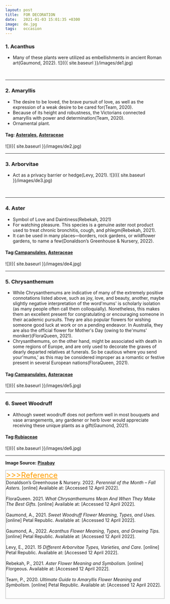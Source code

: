 ```yaml
---
layout: post
title:  FOR DECORATION
date:   2021-01-03 15:01:35 +0300
image:  de.jpg
tags:   occasion
---
```

### 1. Acanthus
* Many of these plants were utilized as embellishments in ancient Roman art(Gaumond, 2022).
![]({{ site.baseurl }}/images/de1.jpg)
<br>

***

### 2. Amaryllis
* The desire to be loved, the brave pursuit of love, as well as the expression of a weak desire to be cared for(Team, 2020).
* Because of its height and robustness, the Victorians connected amaryllis with power and determination(Team, 2020).
* Ornamental plant.

#### Tag: [Asterales](/asterales), [Asteraceae](/asteraceae)
![]({{ site.baseurl }}/images/de2.jpg)
<br>

***

### 3. Arborvitae
* Act as a privacy barrier or hedge(Levy, 2021).
![]({{ site.baseurl }}/images/de3.jpg)
<br>

***

### 4. Aster
* Symbol of Love and Daintiness(Rebekah, 2021)  
* For watching pleasure. This species is a genuine aster root product used to treat chronic bronchitis, cough, and phlegm(Rebekah, 2021).
* It can be used in many places—borders, rock gardens, or wildflower gardens, to name a few(Donaldson’s Greenhouse & Nursery, 2022).

#### Tag:[Campanulales](/campanulales), [Asteraceae](/asteraceae)
![]({{ site.baseurl }}/images/de4.jpg)
<br>

***

### 5. Chrysanthemum
* While Chrysanthemums are indicative of many of the extremely positive connotations listed above, such as joy, love, and beauty, another, maybe slightly negative interpretation of the word'mums' is scholarly isolation (as many people often call them colloquially). Nonetheless, this makes them an excellent present for congratulating or encouraging someone in their academic pursuits. They are also popular flowers for wishing someone good luck at work or on a pending endeavor. In Australia, they are also the official flower for Mother's Day (owing to the'mums' moniker)(FloraQueen, 2021).
* Chrysanthemums, on the other hand, might be associated with death in some regions of Europe, and are only used to decorate the graves of dearly departed relatives at funerals. So be cautious where you send your'mums,' as this may be considered improper as a romantic or festive present in several European nations(FloraQueen, 2021).

#### Tag:[Campanulales](/campanulales), [Asteraceae](/asteraceae)

![]({{ site.baseurl }}/images/de5.jpg)
<br>

***

### 6. Sweet Woodruff
* Although sweet woodruff does not perform well in most bouquets and vase arrangements, any gardener or herb lover would appreciate receiving these unique plants as a gift(Gaumond, 2021).

#### Tag:[Rubiaceae](/rubiaceae)

![]({{ site.baseurl }}/images/de6.jpg)
<br>

***


__Image Source:__ <a href="https://pixabay.com/">__Pixabay__</a>

<html lang="en">
 
<head>
    <meta charset="UTF-8">
    <title>Title</title>
</head>
 
<body>
    <div style="border: 2px solid lightgray;">
    <a href="javascript:;" id="btn" style="font-size: 24px; font-style: bold; color:rgb(255, 157, 0);">
        >>>Reference</a>
    <span id="content">
        <br>
        Donaldson’s Greenhouse & Nursery. 2022. <i>Perennial of the Month – Fall Asters.</i> [online] Available at: <https://donaldsongreenhouse.com/perennial-of-the-month-fall-asters/> [Accessed 12 April 2022].<br><br>
        FloraQueen. 2021. <i>What Chrysanthemums Mean And When They Make The Best Gifts.</i> [online] Available at: <https://www.floraqueen.com/blog/chrysanthemums-mean-make-best-gifts> [Accessed 12 April 2022].<br><br>
        Gaumond, A., 2021. <i>Sweet Woodruff Flower Meaning, Types, and Uses.</i> [online] Petal Republic. Available at: <https://www.petalrepublic.com/sweet-woodruff-flowers/> [Accessed 12 April 2022].<br><br>
        Gaumond, A., 2022. <i>Acanthus Flower Meaning, Types, and Growing Tips.</i> [online] Petal Republic. Available at: <https://www.petalrepublic.com/acanthus-flower/> [Accessed 12 April 2022].<br><br>
        Levy, E., 2021. <i>15 Different Arborvitae Types, Varieties, and Care.</i> [online] Petal Republic. Available at: <https://www.plantsnap.com/plantblog/arborvitae-types/> [Accessed 12 April 2022].<br><br>
        Rebekah, P., 2021. <i>Aster Flower Meaning and Symbolism.</i> [online] Florgeous. Available at: <https://florgeous.com/aster-flower-meaning/> [Accessed 12 April 2022].<br><br>
        Team, P., 2020. <i>Ultimate Guide to Amaryllis Flower Meaning and Symbolism.</i> [online] Petal Republic. Available at: <https://www.petalrepublic.com/amaryllis-flower-meaning/> [Accessed 12 April 2022].<br><br>
        <br>
    </span>
    </div>
    <script type="text/javascript">
        //获取button按钮
        var btn = document.getElementById('btn');
        //获取p
        var content = document.getElementById('content');
        //获取p中的内容
        var str = content.innerHTML;
        //定义一个变量，表示当前的状态（收缩、展开）
        var onOff = true; // true表示展开
        btn.onclick = function() {
            if (onOff) {
                content.innerHTML = str.substr(0, 0);
            } else {
                //说明当前状态是收缩的，需要展开
                content.innerHTML = str
            }
            onOff = !onOff; //每点击一次，改变一次展开、收缩状态
            return false; //阻止a标签的默认事件
        }
    </script>

</body>
 
</html>